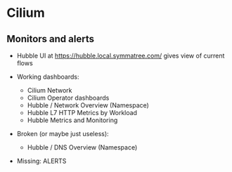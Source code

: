 # Cilium

## Monitors and alerts

- Hubble UI at https://hubble.local.symmatree.com/ gives view of current flows
- Working dashboards:

  - Cilium Network
  - Cilium Operator dashboards
  - Hubble / Network Overview (Namespace)
  - Hubble L7 HTTP Metrics by Workload
  - Hubble Metrics and Monitoring

- Broken (or maybe just useless):

  - Hubble / DNS Overview (Namespace)

- Missing: ALERTS
